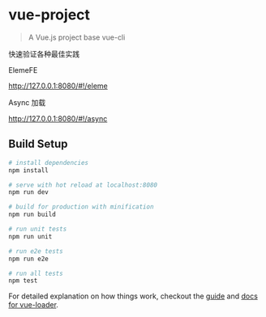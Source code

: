# vue-project

> A Vue.js project base vue-cli

快速验证各种最佳实践

ElemeFE

http://127.0.0.1:8080/#!/eleme

Async 加载

http://127.0.0.1:8080/#!/async

## Build Setup

``` bash
# install dependencies
npm install

# serve with hot reload at localhost:8080
npm run dev

# build for production with minification
npm run build

# run unit tests
npm run unit

# run e2e tests
npm run e2e

# run all tests
npm test
```

For detailed explanation on how things work, checkout the [guide](http://vuejs-templates.github.io/webpack/) and [docs for vue-loader](http://vuejs.github.io/vue-loader).
